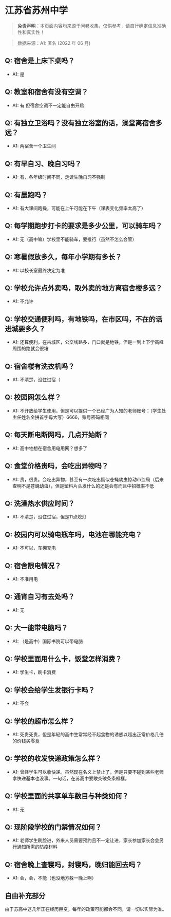 # 江苏省苏州中学

> [免责声明](https://colleges.chat/#_3)：本页面内容均来源于问卷收集，仅供参考，请自行确定信息准确性和真实性！

> 数据来源：A1: 匿名 (2022 年 06 月)

## Q: 宿舍是上床下桌吗？

- A1: 是

## Q: 教室和宿舍有没有空调？

- A1: 有 但宿舍空调不一定能自由开启

## Q: 有独立卫浴吗？没有独立浴室的话，澡堂离宿舍多远？

- A1: 两宿舍一个卫生间

## Q: 有早自习、晚自习吗？

- A1: 有，各年级时间不同，走读生晚自习不强制

## Q: 有晨跑吗？

- A1: 有大课间跑操，可能在上午可能在下午（课表变化频率太高了）

## Q: 每学期跑步打卡的要求是多少公里，可以骑车吗？

- A1: 无（高中嘛）学校里不能骑车，要推行（虽然不怎么会管）

## Q: 寒暑假放多久，每年小学期有多长？

- A1: 以校长室最终决定为准

## Q: 学校允许点外卖吗，取外卖的地方离宿舍楼多远？

- A1: 不允许

## Q: 学校交通便利吗，有地铁吗，在市区吗，不在的话进城要多久？

- A1: 还算便利，在古城区，公交线路多，门口就是地铁，但是一到上下学高峰周围的路就会很堵

## Q: 宿舍楼有洗衣机吗？

- A1: 不清楚，没住过宿（

## Q: 校园网怎么样？

- A1: 不开放给学生使用，但是可以提供一个已经广为人知的老师账号：（学生处主任姓名全拼首字母大写）6666，账号密码相同

## Q: 每天断电断网吗，几点开始断？

- A1: 高中牲想在宿舍用电用网？想多了

## Q: 食堂价格贵吗，会吃出异物吗？

- A1: 贵，很贵。会吃出异物，甚至有一次吃出疑似苍蝇幼虫惊动市监局（后来查明不是苍蝇幼虫），但是塑料片头发什么的还是会有而且中招概率不低

## Q: 洗澡热水供应时间？

- A1: 不清楚，没住过宿，但是11点熄灯

## Q: 校园内可以骑电瓶车吗，电池在哪能充电？

- A1: 不可以，车棚充电

## Q: 宿舍限电情况？

- A1: 不准用电

## Q: 通宵自习有去处吗？

- A1: 无

## Q: 大一能带电脑吗？

- A1: （是高中）国际书院可以带电脑

## Q: 学校里面用什么卡，饭堂怎样消费？

- A1: 学生卡，刷卡消费

## Q: 学校会给学生发银行卡吗？

- A1: 不会

## Q: 学校的超市怎么样？

- A1: 死贵死贵，但是年轻的高中生常常经不起食物的诱惑以超出正常价格几倍的价钱买零食

## Q: 学校的收发快递政策怎么样？

- A1: 曾经学生可以收快递。虽然现在名义上禁止了，但是只要不碰到某些老师拿快递基本也没事。一句话，在苏高中要敢突破条条框框。

## Q: 学校里面的共享单车数目与种类如何？

- A1: 无

## Q: 现阶段学校的门禁情况如何？

- A1: 老师学生刷脸进，外来人员需要预约且不一定让进，家长参加家长会会另行通知所需的防疫材料

## Q: 宿舍晚上查寝吗，封寝吗，晚归能回去吗？

- A1: 会，会，不能（也没地方躲一晚上啊）

## 自由补充部分

由于苏高中这几年正在经历巨变，每年的政策可能都会不同，请一切以实际为准。
